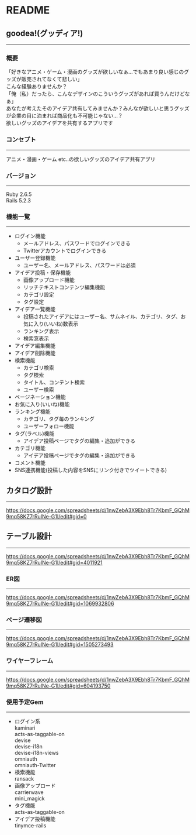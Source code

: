 # README
## goodea!(グッディア!)
---
### 概要
「好きなアニメ・ゲーム・漫画のグッズが欲しいなぁ…でもあまり良い感じのグッズが販売されてなくて悲しい」  
こんな経験ありませんか？  
「俺（私）だったら、こんなデザインのこういうグッズがあれば買うんだけどなぁ」  
あなたが考えたそのアイデア共有してみませんか？みんなが欲しいと思うグッズが企業の目に泊まれば商品化も不可能じゃない…？  
欲しいグッズのアイデアを共有するアプリです  

### コンセプト  
---  
アニメ・漫画・ゲーム etc..の欲しいグッズのアイデア共有アプリ

### バージョン  
---  
Ruby 2.6.5  
Rails 5.2.3

### 機能一覧  
---  
- ログイン機能  
    - メールアドレス、パスワードでログインできる  
    - Twitterアカウントでログインできる  
- ユーザー登録機能  
    - ユーザー名、メールアドレス、パスワードは必須  
- アイデア投稿・保存機能
    - 画像アップロード機能
    - リッチテキストコンテンツ編集機能
    - カテゴリ設定
    - タグ設定
- アイデア一覧機能
    - 投稿されたアイデアにはユーザー名、サムネイル、カテゴリ、タグ、お気に入り(いいね)数表示
    -  ランキング表示
    -  検索窓表示
- アイデア編集機能
- アイデア削除機能
- 検索機能
    - カテゴリ検索
    - タグ検索
    - タイトル、コンテント検索
    - ユーザー検索
- ページネーション機能
- お気に入り(いいね)機能
- ランキング機能
    - カテゴリ、タグ毎のランキング
    - ユーザーフォロー機能
- タグ(ラベル)機能
    - アイデア投稿ページでタグの編集・追加ができる
- カテゴリ機能
    - アイデア投稿ページでタグの編集・追加ができる
- コメント機能
- SNS連携機能(投稿した内容をSNSにリンク付きでツイートできる)  
## カタログ設計  
---  
https://docs.google.com/spreadsheets/d/1nwZebA3X9Ebh8Tr7KbmF_GQhM9mq58KZ7rRuINe-G1I/edit#gid=0  

## テーブル設計
---  
https://docs.google.com/spreadsheets/d/1nwZebA3X9Ebh8Tr7KbmF_GQhM9mq58KZ7rRuINe-G1I/edit#gid=4011921

### ER図  
--- 
https://docs.google.com/spreadsheets/d/1nwZebA3X9Ebh8Tr7KbmF_GQhM9mq58KZ7rRuINe-G1I/edit#gid=1069932806  

### ページ遷移図  
---  
https://docs.google.com/spreadsheets/d/1nwZebA3X9Ebh8Tr7KbmF_GQhM9mq58KZ7rRuINe-G1I/edit#gid=1505273493  

### ワイヤーフレーム  
---  
https://docs.google.com/spreadsheets/d/1nwZebA3X9Ebh8Tr7KbmF_GQhM9mq58KZ7rRuINe-G1I/edit#gid=604193750  

### 使用予定Gem  
---  
- ログイン系  
kaminari  
acts-as-taggable-on  
devise  
devise-i18n  
devise-i18n-views  
omniauth  
omniauth-Twitter  
- 検索機能  
ransack  
- 画像アップロード  
carrierwave  
mini_magick  
- タグ機能  
acts-as-taggable-on  
- アイデア投稿機能  
tinymce-rails
